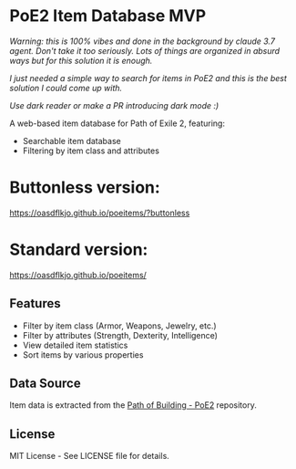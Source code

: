# PoE2 Item Database MVP

_Warning: this is 100% vibes and done in the background by claude 3.7 agent. Don't take it too seriously.
Lots of things are organized in absurd ways but for this solution it is enough._

_I just needed a simple way to search for items in PoE2 and this is the best solution I could come up with._

_Use dark reader or make a PR introducing dark mode :)_


A web-based item database for Path of Exile 2, featuring:
- Searchable item database
- Filtering by item class and attributes

# Buttonless version:

https://oasdflkjo.github.io/poeitems/?buttonless

# Standard version:

https://oasdflkjo.github.io/poeitems/

## Features

- Filter by item class (Armor, Weapons, Jewelry, etc.)
- Filter by attributes (Strength, Dexterity, Intelligence)
- View detailed item statistics
- Sort items by various properties

## Data Source

Item data is extracted from the [Path of Building - PoE2](https://github.com/PathOfBuildingCommunity/PathOfBuilding-PoE2) repository.

## License

MIT License - See LICENSE file for details. 
